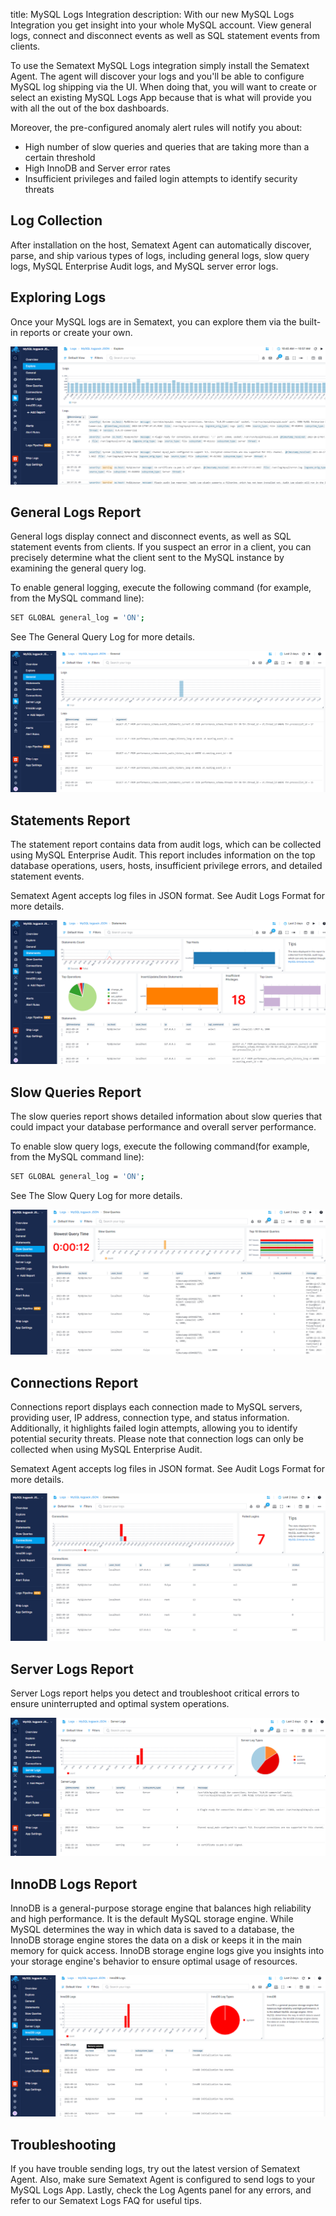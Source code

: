 title: MySQL Logs Integration
description: With our new MySQL Logs Integration you get insight into your whole MySQL account. View general logs, connect and disconnect events as well as SQL statement events from clients.

To use the Sematext MySQL Logs integration simply install the Sematext Agent. The agent will discover your logs and you'll be able to configure MySQL log shipping via the UI. When doing that, you will want to create or select an existing MySQL Logs App because that is what will provide you with all the out of the box dashboards. 

Moreover, the pre-configured anomaly alert rules will notify you about:

- High number of slow queries and queries that are taking more than a certain threshold
- High InnoDB and Server error rates
- Insufficient privileges and failed login attempts to identify security threats

## Log Collection

After installation on the host, Sematext Agent can automatically discover, parse, and ship various types of logs, including general logs, slow query logs, MySQL Enterprise Audit logs, and MySQL server error logs.

## Exploring Logs

Once your MySQL logs are in Sematext, you can explore them via the built-in reports or create your own.

![MySQL Explore Report](../images/integrations/mysql-logs-explore.png)

## General Logs Report

General logs display connect and disconnect events, as well as SQL statement events from clients. If you suspect an error in a client, you can precisely determine what the client sent to the MySQL instance by examining the general query log.

To enable general logging, execute the following command (for example, from the MySQL command line):

``` bash
SET GLOBAL general_log = 'ON';
```
See The General Query Log for more details.

![MySQL Explore Report](../images/integrations/mysql-logs-general.png)

## Statements Report

The statement report contains data from audit logs, which can be collected using MySQL Enterprise Audit. This report includes information on the top database operations, users, hosts, insufficient privilege errors, and detailed statement events.

Sematext Agent accepts log files in JSON format. See Audit Logs Format for more details. 

![MySQL Explore Report](../images/integrations/mysql-logs-statements.png)

## Slow Queries Report

The slow queries report shows detailed information about slow queries that could impact your database performance and overall server performance.

To enable slow query logs, execute the following command(for example, from the MySQL command line):

``` bash
SET GLOBAL general_log = 'ON';
```

See The Slow Query Log for more details.

![MySQL Explore Report](../images/integrations/mysql-logs-slowqueries.png)

## Connections Report

Connections report displays each connection made to MySQL servers, providing user, IP address, connection type, and status information. Additionally, it highlights failed login attempts, allowing you to identify potential security threats. Please note that connection logs can only be collected when using MySQL Enterprise Audit.

Sematext Agent accepts log files in JSON format. See Audit Logs Format for more details.

![MySQL Explore Report](../images/integrations/mysql-logs-connections.png)

## Server Logs Report

Server Logs report helps you detect and troubleshoot critical errors to ensure uninterrupted and optimal system operations.

![MySQL Explore Report](../images/integrations/mysql-logs-serverlogs.png)

## InnoDB Logs Report

InnoDB is a general-purpose storage engine that balances high reliability and high performance. It is the default MySQL storage engine. While MySQL determines the way in which data is saved to a database, the InnoDB storage engine stores the data on a disk or keeps it in the main memory for quick access. InnoDB storage engine logs give you insights into your storage engine's behavior to ensure optimal usage of resources.

![MySQL Explore Report](../images/integrations/mysql-logs-innodblogs.png)

## Troubleshooting

If you have trouble sending logs, try out the latest version of Sematext Agent. Also, make sure Sematext Agent is configured to send logs to your MySQL Logs App. Lastly, check the Log Agents panel for any errors, and refer to our Sematext Logs FAQ for useful tips.


